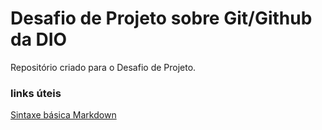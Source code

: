 # Desafio de Projeto sobre Git/Github da DIO
Repositório criado para o Desafio de Projeto.
### links úteis
[Sintaxe básica Markdown](https://www.markdownguide.org/basic-syntax/)
